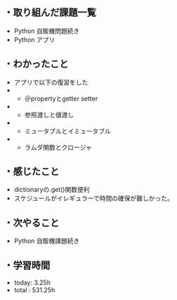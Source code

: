 ## ・取り組んだ課題一覧
- Python 自販機問題続き
- Python アプリ


## ・わかったこと
- アプリで以下の復習をした
- - ＠propertyとgetter setter
- - 参照渡しと値渡し
- - ミュータブルとイミュータブル
- - ラムダ関数とクロージャ


## ・感じたこと
- dictionaryの.get()関数便利
- スケジュールがイレギュラーで時間の確保が難しかった。

## ・次やること
- Python 自販機課題続き

## ・学習時間
- today:  3.25h
- total  : 531.25h
